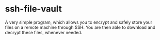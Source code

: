 # ssh-file-vault
A very simple program, which allows you to encrypt and safely store your files on a remote machine through SSH. You are then able to download and decrypt these files, whenever needed.

